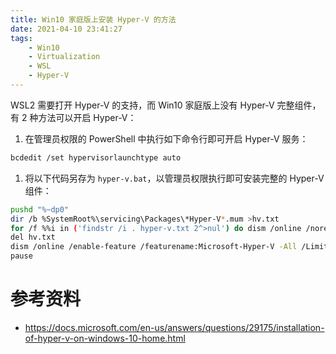 ```yaml
---
title: Win10 家庭版上安装 Hyper-V 的方法
date: 2021-04-10 23:41:27
tags:
    - Win10
    - Virtualization
    - WSL
    - Hyper-V
---
```


WSL2 需要打开 Hyper-V 的支持，而 Win10 家庭版上没有 Hyper-V 完整组件，有 2 种方法可以开启 Hyper-V：
<!-- more -->

1. 在管理员权限的 PowerShell 中执行如下命令行即可开启 Hyper-V 服务：
```bash
bcdedit /set hypervisorlaunchtype auto
```
1. 将以下代码另存为 `hyper-v.bat`，以管理员权限执行即可安装完整的 Hyper-V 组件：
```bash
pushd "%~dp0"
dir /b %SystemRoot%\servicing\Packages\*Hyper-V*.mum >hv.txt
for /f %%i in ('findstr /i . hyper-v.txt 2^>nul') do dism /online /norestart /add-package:"%SystemRoot%\servicing\Packages\%%i"
del hv.txt
dism /online /enable-feature /featurename:Microsoft-Hyper-V -All /LimitAccess /ALL
pause
```

参考资料
===

- https://docs.microsoft.com/en-us/answers/questions/29175/installation-of-hyper-v-on-windows-10-home.html

